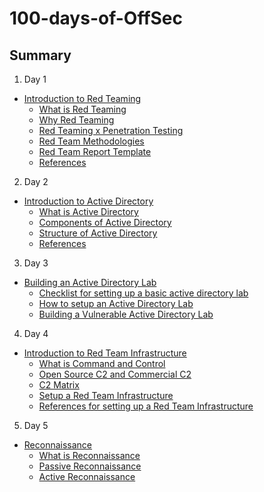 # 100-days-of-OffSec

## Summary

1. Day 1

* [Introduction to Red Teaming](introduction-to-red-teaming.md)
  * [What is Red Teaming](introduction-to-red-teaming.md#what-is-red-teaming)
  * [Why Red Teaming](introduction-to-red-teaming.md#why-red-teaming)
  * [Red Teaming x Penetration Testing](introduction-to-red-teaming.md#red-teaming-x-penetration-testing)
  * [Red Team Methodologies](introduction-to-red-teaming.md#red-team-methodologies)
  * [Red Team Report Template](introduction-to-red-teaming.md#red-team-report-template)
  * [References](introduction-to-red-teaming.md#references)

2. Day 2

* [Introduction to Active Directory](introduction-to-active-directory.md)
  * [What is Active Directory](introduction-to-active-directory.md#what-is-active-directory)
  * [Components of Active Directory](introduction-to-active-directory.md#components-of-active-directory)
  * [Structure of Active Directory](introduction-to-active-directory.md#structure-of-active-directory)
  * [References](introduction-to-active-directory.md#references)

3. Day 3

* [Building an Active Directory Lab](building-an-active-directory-lab.md)
  * [Checklist for setting up a basic active directory lab](building-an-active-directory-lab.md#checklist-for-setting-up-a-basic-active-directory-lab)
  * [How to setup an Active Directory Lab](building-an-active-directory-lab.md#how-to-setup-an-active-directory-lab)
  * [Building a Vulnerable Active Directory Lab](building-an-active-directory-lab.md#building-a-vulnerable-active-directory-lab)

4. Day 4

* [Introduction to Red Team Infrastructure](introduction-to-command-and-control.md)
  * [What is Command and Control](introduction-to-command-and-control.md#what-is-command-and-control-c2)
  * [Open Source C2 and Commercial C2](introduction-to-command-and-control.md#open-source-c2-and-commercial-c2)
  * [C2 Matrix](introduction-to-command-and-control.md#c2-matrix)
  * [Setup a Red Team Infrastructure](introduction-to-command-and-control.md#set-up-a-red-team-infrastructure)
  * [References for setting up a Red Team Infrastructure](introduction-to-command-and-control.md#references-for-setting-up-a-red-team-infrastructure)

5. Day 5

* [Reconnaissance](./#reconnaissance)
  * [What is Reconnaissance](./#what-is-reconnaissance)
  * [Passive Reconnaissance](./#passive\_reconnaissance)
  * [Active Reconnaissance](./#active\_reconnaissance)
